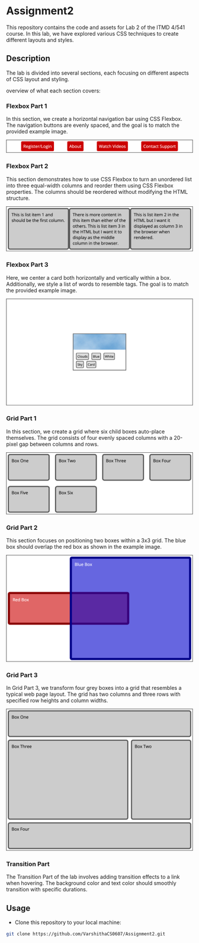 # Assignment2


This repository contains the code and assets for Lab 2 of the ITMD 4/541 course. In this lab, we have explored various CSS techniques to create different layouts and styles.

## Description

The lab is divided into several sections, each focusing on different aspects of CSS layout and styling. 

overview of what each section covers:
### Flexbox Part 1

In this section, we create a horizontal navigation bar using CSS Flexbox. The navigation buttons are evenly spaced, and the goal is to match the provided example image.

![Flexbox Part 1 Example](assets/flex-p1.png)

### Flexbox Part 2

This section demonstrates how to use CSS Flexbox to turn an unordered list into three equal-width columns and reorder them using CSS Flexbox properties. The columns should be reordered without modifying the HTML structure.

![Flexbox Part 2 Example](assets/flex-p2.png)

### Flexbox Part 3

Here, we center a card both horizontally and vertically within a box. Additionally, we style a list of words to resemble tags. The goal is to match the provided example image.

![Flexbox Part 3 Example](assets/flex-p3.png)

### Grid Part 1

In this section, we create a grid where six child boxes auto-place themselves. The grid consists of four evenly spaced columns with a 20-pixel gap between columns and rows.

![Grid Part 1 Example](assets/grid-p1.png)

### Grid Part 2

This section focuses on positioning two boxes within a 3x3 grid. The blue box should overlap the red box as shown in the example image.

![Grid Part 2 Example](assets/grid-p2.png)

### Grid Part 3

In Grid Part 3, we transform four grey boxes into a grid that resembles a typical web page layout. The grid has two columns and three rows with specified row heights and column widths.

![Grid Part 3 Example](assets/grid-p3.png)

### Transition Part

The Transition Part of the lab involves adding transition effects to a link when hovering. The background color and text color should smoothly transition with specific durations.

## Usage

- Clone this repository to your local machine:

```bash
git clone https://github.com/VarshithaCS0607/Assignment2.git
